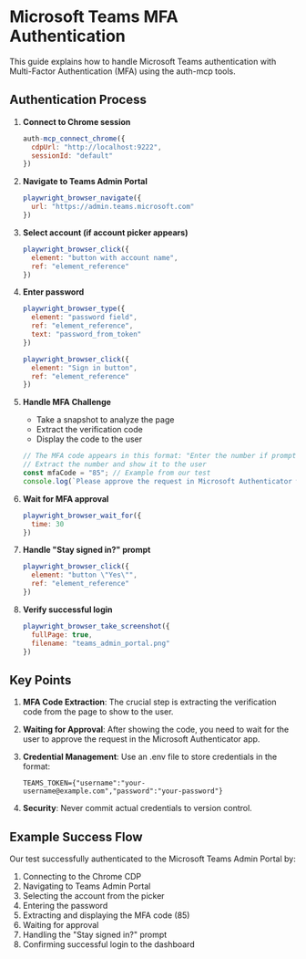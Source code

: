 # Microsoft Teams MFA Authentication

This guide explains how to handle Microsoft Teams authentication with Multi-Factor Authentication (MFA) using the auth-mcp tools.

## Authentication Process

1. **Connect to Chrome session**
   ```javascript
   auth-mcp_connect_chrome({
     cdpUrl: "http://localhost:9222",
     sessionId: "default"
   })
   ```

2. **Navigate to Teams Admin Portal**
   ```javascript
   playwright_browser_navigate({
     url: "https://admin.teams.microsoft.com"
   })
   ```

3. **Select account (if account picker appears)**
   ```javascript
   playwright_browser_click({
     element: "button with account name",
     ref: "element_reference"
   })
   ```

4. **Enter password**
   ```javascript
   playwright_browser_type({
     element: "password field",
     ref: "element_reference", 
     text: "password_from_token"
   })

   playwright_browser_click({
     element: "Sign in button",
     ref: "element_reference"
   })
   ```

5. **Handle MFA Challenge**
   - Take a snapshot to analyze the page
   - Extract the verification code
   - Display the code to the user

   ```javascript
   // The MFA code appears in this format: "Enter the number if prompted. XX"
   // Extract the number and show it to the user
   const mfaCode = "85"; // Example from our test
   console.log(`Please approve the request in Microsoft Authenticator with code: ${mfaCode}`);
   ```

6. **Wait for MFA approval**
   ```javascript
   playwright_browser_wait_for({
     time: 30
   })
   ```

7. **Handle "Stay signed in?" prompt**
   ```javascript
   playwright_browser_click({
     element: "button \"Yes\"",
     ref: "element_reference"
   })
   ```

8. **Verify successful login**
   ```javascript
   playwright_browser_take_screenshot({
     fullPage: true,
     filename: "teams_admin_portal.png"
   })
   ```

## Key Points

1. **MFA Code Extraction**: The crucial step is extracting the verification code from the page to show to the user.

2. **Waiting for Approval**: After showing the code, you need to wait for the user to approve the request in the Microsoft Authenticator app.

3. **Credential Management**: Use an .env file to store credentials in the format:
   ```
   TEAMS_TOKEN={"username":"your-username@example.com","password":"your-password"}
   ```

4. **Security**: Never commit actual credentials to version control.

## Example Success Flow

Our test successfully authenticated to the Microsoft Teams Admin Portal by:
1. Connecting to the Chrome CDP
2. Navigating to Teams Admin Portal
3. Selecting the account from the picker
4. Entering the password
5. Extracting and displaying the MFA code (85)
6. Waiting for approval
7. Handling the "Stay signed in?" prompt
8. Confirming successful login to the dashboard